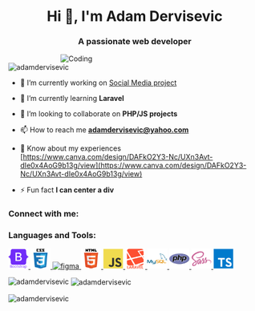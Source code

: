 <h1 align="center">Hi 👋, I'm Adam Dervisevic</h1>
<h3 align="center">A passionate web developer</h3>
<img align="right" alt="Coding" width="400" src="https://cdn.dribbble.com/users/1162077/screenshots/3848914/programmer.gif">

<p align="left"> <img src="https://komarev.com/ghpvc/?username=adamdervisevic&label=Profile%20views&color=0e75b6&style=flat" alt="adamdervisevic" /> </p>

- 🔭 I’m currently working on [Social Media project](https://github.com/adamdervisevic/Social-Media)

- 🌱 I’m currently learning **Laravel**

- 👯 I’m looking to collaborate on **PHP/JS projects**

- 📫 How to reach me **adamdervisevic@yahoo.com**

- 📄 Know about my experiences [https://www.canva.com/design/DAFkO2Y3-Nc/UXn3Avt-dIe0x4AoG9b13g/view](https://www.canva.com/design/DAFkO2Y3-Nc/UXn3Avt-dIe0x4AoG9b13g/view)

- ⚡ Fun fact **I can center a div**

<h3 align="left">Connect with me:</h3>
<p align="left">
</p>

<h3 align="left">Languages and Tools:</h3>
<p align="left"> <a href="https://getbootstrap.com" target="_blank" rel="noreferrer"> <img src="https://raw.githubusercontent.com/devicons/devicon/master/icons/bootstrap/bootstrap-plain-wordmark.svg" alt="bootstrap" width="40" height="40"/> </a> <a href="https://www.w3schools.com/css/" target="_blank" rel="noreferrer"> <img src="https://raw.githubusercontent.com/devicons/devicon/master/icons/css3/css3-original-wordmark.svg" alt="css3" width="40" height="40"/> </a> <a href="https://www.figma.com/" target="_blank" rel="noreferrer"> <img src="https://www.vectorlogo.zone/logos/figma/figma-icon.svg" alt="figma" width="40" height="40"/> </a> <a href="https://www.w3.org/html/" target="_blank" rel="noreferrer"> <img src="https://raw.githubusercontent.com/devicons/devicon/master/icons/html5/html5-original-wordmark.svg" alt="html5" width="40" height="40"/> </a> <a href="https://developer.mozilla.org/en-US/docs/Web/JavaScript" target="_blank" rel="noreferrer"> <img src="https://raw.githubusercontent.com/devicons/devicon/master/icons/javascript/javascript-original.svg" alt="javascript" width="40" height="40"/> </a> <a href="https://laravel.com/" target="_blank" rel="noreferrer"> <img src="https://raw.githubusercontent.com/devicons/devicon/master/icons/laravel/laravel-plain-wordmark.svg" alt="laravel" width="40" height="40"/> </a> <a href="https://www.mysql.com/" target="_blank" rel="noreferrer"> <img src="https://raw.githubusercontent.com/devicons/devicon/master/icons/mysql/mysql-original-wordmark.svg" alt="mysql" width="40" height="40"/> </a> <a href="https://www.php.net" target="_blank" rel="noreferrer"> <img src="https://raw.githubusercontent.com/devicons/devicon/master/icons/php/php-original.svg" alt="php" width="40" height="40"/> </a> <a href="https://sass-lang.com" target="_blank" rel="noreferrer"> <img src="https://raw.githubusercontent.com/devicons/devicon/master/icons/sass/sass-original.svg" alt="sass" width="40" height="40"/> </a> <a href="https://www.typescriptlang.org/" target="_blank" rel="noreferrer"> <img src="https://raw.githubusercontent.com/devicons/devicon/master/icons/typescript/typescript-original.svg" alt="typescript" width="40" height="40"/> </a> </p>

<p><img align="left" src="https://github-readme-stats.vercel.app/api/top-langs?username=adamdervisevic&show_icons=true&locale=en&layout=compact" alt="adamdervisevic" /></p>

<p>&nbsp;<img align="center" src="https://github-readme-stats.vercel.app/api?username=adamdervisevic&show_icons=true&locale=en" alt="adamdervisevic" /></p>

<p><img align="center" src="https://github-readme-streak-stats.herokuapp.com/?user=adamdervisevic&" alt="adamdervisevic" /></p>
